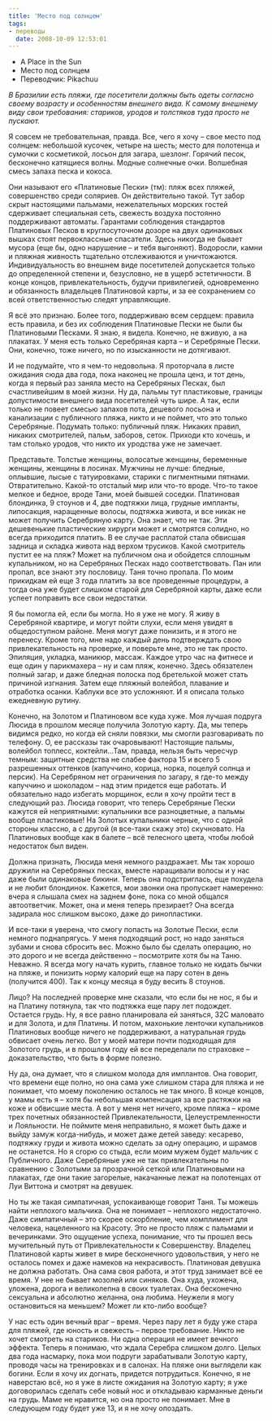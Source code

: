 ```yaml
---
title: 'Место под солнцем'
tags:
- переводы
  date: 2008-10-09 12:53:01
---
```


* A Place in the Sun
* Место под солнцем
* Переводчик: Pikachuu


_В Бразилии есть пляжи, где посетители должны быть одеты согласно своему возрасту и особенностям внешнего вида. К самому внешнему виду свои требования: стариков, уродов и толстяков туда просто не пускают._

Я совсем не требовательная, правда. Все, чего я хочу – свое место под солнцем: небольшой кусочек, четыре на шесть; место для полотенца и сумочки с косметикой, лосьон для загара, шезлонг. Горячий песок, бесконечно катящиеся волны. Модные солнечные очки. Волшебная смесь запаха песка и кокоса.

Они называют его «Платиновые Пески» (тм): пляж всех пляжей, совершенство среди соляриев. Он действительно такой. Тут забор скрыт настоящими пальмами, нежелательных морских гостей сдерживает специальная сеть, свежесть воздуха постоянно поддерживают автоматы. Гарантами соблюдения стандартов Платиновых Песков в круглосуточном дозоре на двух одинаковых вышках стоят первоклассные спасатели. Здесь никогда не бывает мусора (еще бы, одно нарушение – и тебя выгоняют). Водоросли, камни и пляжная живность тщательно отслеживаются и уничтожаются. Индивидуальность во внешнем виде посетителей допускается только до определенной степени и, безусловно, не в ущерб эстетичности. В конце концов, привлекательность, будучи привилегией, одновременно и обязанность владельцев Платиновой карты, и за ее сохранением со всей ответственностью следят управляющие.

Я всё это признаю. Более того, поддерживаю всем сердцем: правила есть правила, и без их соблюдения Платиновые Пески не были бы Платиновыми Песками. Я знаю, я видела. Конечно, не вживую, а на плакатах. У меня есть только Серебряная карта – и Серебряные Пески. Они, конечно, тоже ничего, но по изысканности не дотягивают.

И не подумайте, что я чем-то недовольна. Я проторчала в листе ожидания сюда два года, пока наконец не прошла ценз, и тот день, когда я первый раз заняла место на Серебряных Песках, был счастливейшим в моей жизни. Ну да, пальмы тут пластиковые, границы допустимости внешнего вида посетителей чуть шире. А так, если только не повеет смесью запахов пота, дешевого лосьона и канализации с публичного пляжа, никто и не поймет, что это только Серебряные. Подумать только: публичный пляж. Никаких правил, никаких смотрителей, пальм, заборов, сеток. Приходи кто хочешь, и там столько уродов, что никто их уродства уже не замечает.

Представьте. Толстые женщины, волосатые женщины, беременные женщины, женщины в лосинах. Мужчины не лучше: бледные, оплывшие, лысые с татуировками, старики с пигментными пятнами. Отвратительно. Какой-то отсталый мир или что-то вроде. Что-то такое мелкое и бедное, вроде Тани, моей бывшей соседки. Платиновая блондинка, 9 стоунов и 4, две подтяжки лица, грудные импланты, липосакция, наращенные волосы, подтяжка живота, и все никак не может получить Серебряную карту. Она знает, что не так. Эти дешевенькие пластические хирурги может и смотрятся солидно, но всегда приходится платить. В ее случае расплатой стала обвисшая задница и складка живота над верхом трусиков. Какой смотритель пустит ее на пляж? Может на публичном она и обойдется сплошным купальником, но на Серебряных Песках надо соответствовать. Пан или пропал, все знают эту пословицу. Таня точно пропала. По моим прикидкам ей еще 3 года платить за все проведенные процедуры, а тогда она уже будет слишком старой для Серебряной карты, даже если успеет поправить все свои недостатки.

Я бы помогла ей, если бы могла. Но я уже не могу. Я живу в Серебряной квартире, и могут пойти слухи, если меня увидят в общедоступном районе. Меня могут даже понизить, и я этого не перенесу. Кроме того, мне надо каждый день подтверждать свою привлекательность на проверке, и поверьте мне, это не так просто. Эпиляция, укладка, маникюр, массаж. Каждое утро час на фитнесе и еще один у парикмахера – ну и сам пляж, конечно. Здесь обязателен полный загар, и даже бледная полоска под бретелькой может стать причиной изгнания. Затем еще пляжный волейбол, плавание и отработка осанки. Каблуки все это усложняют. И я описала только ежедневную рутину.

Конечно, на Золотом и Платиновом все куда хуже. Моя лучшая подруга Люсида в прошлом месяце получила Золотую карту. Да, мы теперь видимся редко, но когда ей сняли повязки, мы смогли разговаривать по телефону. О, ее рассказы так очаровывают! Настоящие пальмы, волейбол топлесс, коктейли…Там, правда, нельзя быть чересчур темным: защитные средства не слабее фактора 15 и всего 5 разрешенных оттенков (капуччино, корица, норка, поцелуй солнца и персик). На Серебряном нет ограничения по загару, я где-то между капуччино и шоколадом – над этим придется еще работать. И обязательно надо избегать морщинок, если я хочу пройти тест в следующий раз. Люсида говорит, что теперь Серебряные Пески кажутся ей неприятными: купальники все разноцветные, а пальмы вообще пластиковые! На Золотых купальники черные, что с одной стороны классно, а с другой (я все-таки скажу это) скучновато. На Платиновых вообще как в балете – всё телесного цвета, чтобы любой недостаток был виден.

Должна признать, Люсида меня немного раздражает. Мы так хорошо дружили на Серебряных песках, вместе наращивали волосы и у нас даже были одинаковые бикини. Теперь она подстриглась, еще похудела и не любит блондинок. Кажется, мои звонки она пропускает намеренно: вчера я слышала смех на заднем фоне, пока со мной общался автоответчик. Может, она и меня теперь презирает? Она всегда задирала нос слишком высоко, даже до ринопластики.

И все-таки я уверена, что смогу попасть на Золотые Пески, если немного поднапрягусь. У меня подходящий рост, но надо заняться зубами и снова сбросить вес. Можно было бы сделать операцию, но это дорого и не всегда действенно – посмотрите хотя бы на Таню. Неважно. Я всегда могу начать курить, главное только не кидать бычки на пляже, и понизить норму калорий еще на пару сотен в день (получится 400). Так к концу месяца я буду весить 8 стоунов.

Лицо? На последней проверке мне сказали, что если бы не нос, я бы и на Платину потянула, так что подтяжка еще пару лет подождет. Остается грудь. Ну, я все равно планировала ей заняться, 32С маловато и для Золота, и для Платины. И потом, махонькие ленточки купальников Платиновых вообще ничего не поддерживают, а натуральная грудь обвисает очень легко. Вот у моей матери почти подходящая для Золотого грудь, и в прошлом году ей все переделали по страховке – доказательство, что быть в форме полезно.

Ну да, она думает, что я слишком молода для имплантов. Она говорит, что времени еще полно, но она сама уже слишком стара для пляжа и не понимает, что моему поколению осталось не так много. В конце концов, у мамы есть я – хотя бы небольшая компенсация за все растяжки на коже и обвисшие места. А вот у меня нет ничего, кроме пляжа – кроме трех почетных обязанностей Привлекательности, Целеустремленности и Лояльности. Не поймите меня неправильно, я может быть даже и выйду замуж когда-нибудь, и может даже детей заведу: кесарево, подтяжку груди и живота можно сделать за одну операцию, и шрамов не останется. Но я сгорю со стыда, если моим мужем будет мальчик с Публичного. Даже Серебряные уже не так привлекательны по сравнению с Золотыми за прозрачной сеткой или Платиновыми на плакатах, где они такие загорелые, накачанные лежат на полотенцах от Луи Виттона и смотрят на девушек.

Но ты же такая симпатичная, успокаивающе говорит Таня. Ты можешь найти неплохого мальчика. Она не понимает – неплохого недостаточно. Даже симпатичный – это скорее оскорбление, чем комплимент для человека, нацеленного на Красоту. Это не просто пляж с пальмами и вечеринками. Это ощущение успеха, понимание, что ты прошел весь мучительный путь от Привлекательности к Совершенству. Владелец Платиновой карты живет в мире бесконечного удовольствия, у него не осталось помех и даже намеков на некрасивость. Платиновая девушка не должна работать. Она сама своя работа, и этот труд занимает всё ее время. У нее не бывает мозолей или синяков. Она худа, ухожена, уложена, дорога и великолепна в своих туалетах. Она бесконечно сексуальна и абсолютно желанна, она любима. Неужели я могу остановиться на меньшем? Может ли кто-либо вообще?

У нас есть один вечный враг – время. Через пару лет я буду уже стара для пляжей, где юность и свежесть – первое требование. Никто не хочет смотреть на стариков. Ни одна операция не имеет вечного эффекта. Теперь я понимаю, что ждала Серебра слишком долго. Целых два года насмарку, пока мои подруги зарабатывали Золотую карту, проводя часы на тренировках и в салонах. На пляже они выглядели как богини. Если я хочу их догнать, придется потрудиться. Конечно, я не наверстаю всё, но я уже в листе ожидания на Золотую карту; я уже договорилась сделать себе новый нос и откладываю карманные деньги на грудь. Маме не нравится, но она просто не понимает. Мне в следующем году будет уже 13, и я не хочу опоздать.

